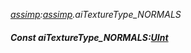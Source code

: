 _[assimp](../../modules/assimp/assimp-module.md):[assimp](../../modules/assimp/assimp-module.md).aiTextureType\_NORMALS_
##### Const aiTextureType\_NORMALS:[UInt](../../modules/wonkey/wonkey-types-uint.md)
